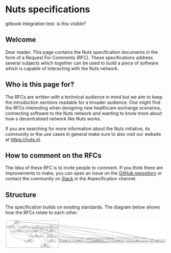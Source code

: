# Nuts specifications

gitbook integration test: is this visible?

## Welcome
Dear reader. This page contains the Nuts specification documents in the form of a Request For Comments (RFC). These specifications address several subjects which together can be used to build a piece of software which is capable of interacting with the Nuts network.

## Who is this page for?

The RFCs are written with a technical audience in mind but we aim to keep the introduction sections readable for a broader audience. One might find the RFCs interesting when designing new healthcare exchange scenarios, connecting software to the Nuts network and wanting to know more about how a decentralised network like Nuts works.

If you are searching for more information about the Nuts initiative, its community or the use cases in general make sure to also visit our website at https://nuts.nl.

## How to comment on the RFCs

The idea of these RFC is to invite people to comment. If you think there are improvements to make, you can open an issue on the [GitHub repository](https://github.com/nuts-foundation/nuts-specification/tree/master/rfc) or contact the community on [Slack](https://join.slack.com/t/nuts-foundation/shared_invite/zt-yix61es0-kEMbrNdEgj89vyNZi49fYA) in the #specification channel.

## Structure

The specification builds on existing standards. The diagram below shows how the RFCs relate to each other.

![RFC structure](.gitbook/assets/spec-relations.svg)

